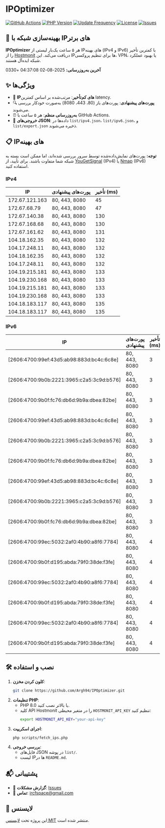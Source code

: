 # IPOptimizer

[![GitHub Actions](https://github.com/Argh94/IPOptimizer/workflows/IPOptimizer/badge.svg)](https://github.com/Argh94/IPOptimizer/actions)
[![PHP Version](https://img.shields.io/badge/PHP-8.0-blue)](https://www.php.net)
[![Update Frequency](https://img.shields.io/badge/Updates-Every%205%20Hours-green)](https://github.com/Argh94/IPOptimizer)
[![License](https://img.shields.io/badge/License-MIT-yellow)](https://opensource.org/licenses/MIT)
[![Issues](https://img.shields.io/github/issues/Argh94/IPOptimizer)](https://github.com/Argh94/IPOptimizer/issues)

## 🚀 بهینه‌سازی شبکه با IPهای برتر

**IPOptimizer** هر ۵ ساعت یک‌بار لیستی از IPهای بهینه (IPv4 و IPv6) با کمترین تأخیر را از [Hostmonit](https://hostmonit.com/) دریافت می‌کند. این IPها برای تنظیم پروکسی، VPN، یا بهبود عملکرد شبکه ایده‌آل هستند.

**آخرین به‌روزرسانی:** 2025-08-02 04:37:08 +0330

## ✨ ویژگی‌ها
- 📡 **IPهای کم‌تأخیر**: مرتب‌شده بر اساس کمترین latency.
- 🔍 **پورت‌های پیشنهادی**: پورت‌های باز (80، 443، 8080) به‌صورت خودکار بررسی می‌شوند.
- ⏰ **به‌روزرسانی منظم**: هر ۵ ساعت با GitHub Actions.
- 📄 **خروجی‌های JSON**: داده‌ها در `list/ipv4.json`، `list/ipv6.json`، و `list/export.json` ذخیره می‌شوند.

## 📋 IPهای بهینه

**توجه:** پورت‌های نمایش‌داده‌شده توسط سرور بررسی شده‌اند، اما ممکن است بسته به شبکه شما متفاوت باشند. برای تأیید، از [YouGetSignal](https://www.yougetsignal.com/tools/open-ports/) (IPv4) یا [Nmap](https://nmap.org/) (IPv6) استفاده کنید.

### IPv4
| IP | پورت‌های پیشنهادی | تأخیر (ms) |
|----|-------------------|------------|
| 172.67.121.163 | 80, 443, 8080 | 45 |
| 172.67.68.79 | 80, 443, 8080 | 47 |
| 172.67.140.38 | 80, 443, 8080 | 130 |
| 172.67.168.68 | 80, 443, 8080 | 130 |
| 172.67.161.62 | 80, 443, 8080 | 131 |
| 104.18.162.35 | 80, 443, 8080 | 132 |
| 104.17.248.11 | 80, 443, 8080 | 132 |
| 104.18.162.35 | 80, 443, 8080 | 132 |
| 104.17.248.11 | 80, 443, 8080 | 132 |
| 104.19.215.181 | 80, 443, 8080 | 133 |
| 104.19.230.168 | 80, 443, 8080 | 133 |
| 104.19.215.181 | 80, 443, 8080 | 133 |
| 104.19.230.168 | 80, 443, 8080 | 133 |
| 104.18.183.117 | 80, 443, 8080 | 135 |
| 104.18.183.117 | 80, 443, 8080 | 135 |

### IPv6
| IP | پورت‌های پیشنهادی | تأخیر (ms) |
|----|-------------------|------------|
| [2606:4700:99ef:43d5:ab98:883d:bc4c:6c8e] | 80, 443, 8080 | 3 |
| [2606:4700:9b0b:2221:3965:c2a5:3c9d:b576] | 80, 443, 8080 | 3 |
| [2606:4700:9b0f:fc76:db6d:9b9a:dbea:82be] | 80, 443, 8080 | 3 |
| [2606:4700:99ef:43d5:ab98:883d:bc4c:6c8e] | 80, 443, 8080 | 3 |
| [2606:4700:9b0b:2221:3965:c2a5:3c9d:b576] | 80, 443, 8080 | 3 |
| [2606:4700:9b0f:fc76:db6d:9b9a:dbea:82be] | 80, 443, 8080 | 3 |
| [2606:4700:99ef:43d5:ab98:883d:bc4c:6c8e] | 80, 443, 8080 | 3 |
| [2606:4700:9b0b:2221:3965:c2a5:3c9d:b576] | 80, 443, 8080 | 3 |
| [2606:4700:9b0f:fc76:db6d:9b9a:dbea:82be] | 80, 443, 8080 | 3 |
| [2606:4700:99ec:5032:2af0:4b90:a8f6:7784] | 80, 443, 8080 | 4 |
| [2606:4700:9b0f:d195:abda:79f0:38de:f3fe] | 80, 443, 8080 | 4 |
| [2606:4700:99ec:5032:2af0:4b90:a8f6:7784] | 80, 443, 8080 | 4 |
| [2606:4700:9b0f:d195:abda:79f0:38de:f3fe] | 80, 443, 8080 | 4 |
| [2606:4700:99ec:5032:2af0:4b90:a8f6:7784] | 80, 443, 8080 | 4 |
| [2606:4700:9b0f:d195:abda:79f0:38de:f3fe] | 80, 443, 8080 | 4 |

## 🛠️ نصب و استفاده
1. **کلون کردن مخزن**:
   ```bash
   git clone https://github.com/Argh94/IPOptimizer.git
   ```
2. **تنظیمات PHP**:
   - PHP 8.0 یا بالاتر نصب کنید.
   - کلید API Hostmonit را در متغیر محیطی `HOSTMONIT_API_KEY` تنظیم کنید:
     ```bash
     export HOSTMONIT_API_KEY="your-api-key"
     ```
3. **اجرای اسکریپت**:
   ```bash
   php scripts/fetch_ips.php
   ```
4. **بررسی خروجی**:
   - فایل‌های JSON در پوشه `list/`.
   - لیست IPها در `README.md`.

## 📬 پشتیبانی
- 🐛 **گزارش مشکلات**: [Issues](https://github.com/Argh94/IPOptimizer/issues)
- 📧 **تماس**: [ircfspace@gmail.com](mailto:ircfspace@gmail.com)

## 📄 لایسنس
این پروژه تحت [لایسنس MIT](https://github.com/Argh94/HandWave/blob/main/LICENCE) منتشر شده است.
